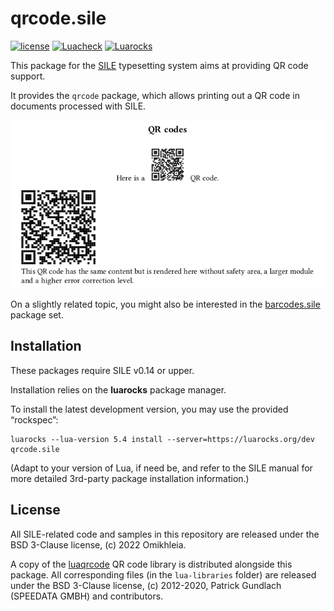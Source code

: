 # qrcode.sile

[![license](https://img.shields.io/github/license/Omikhleia/qrcode.sile)](LICENSE)
[![Luacheck](https://img.shields.io/github/workflow/status/Omikhleia/qrcode.sile/Luacheck?label=Luacheck&logo=Lua)](https://github.com/Omikhleia/qrcode.sile/actions?workflow=Luacheck)
[![Luarocks](https://img.shields.io/luarocks/v/Omikhleia/qrcode.sile?label=Luarocks&logo=Lua)](https://luarocks.org/modules/Omikhleia/qrcode.sile)

This package for the [SILE](https://github.com/sile-typesetter/sile) typesetting
system aims at providing QR code support.

It provides the `qrcode` package, which allows printing out a QR code in documents
processed with SILE.

![QR codes](qrcode.png "QR code example")

On a slightly related topic, you might also be interested in the [barcodes.sile](https://github.com/Omikhleia/barcodes.sile) package set.

## Installation

These packages require SILE v0.14 or upper.

Installation relies on the **luarocks** package manager.

To install the latest development version, you may use the provided “rockspec”:

```
luarocks --lua-version 5.4 install --server=https://luarocks.org/dev qrcode.sile
```

(Adapt to your version of Lua, if need be, and refer to the SILE manual for more
detailed 3rd-party package installation information.)

## License

All SILE-related code and samples in this repository are released under the BSD 3-Clause license,
(c) 2022 Omikhleia.

A copy of the [luaqrcode](https://github.com/speedata/luaqrcode) QR code library is
distributed alongside this package.
All corresponding files (in the `lua-libraries` folder) are released under
the BSD 3-Clause license, (c) 2012-2020, Patrick Gundlach (SPEEDATA GMBH) and
contributors.
